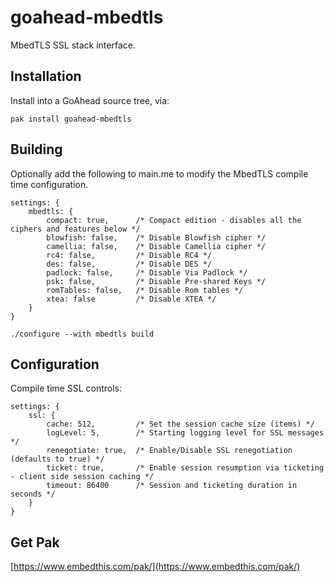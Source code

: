 goahead-mbedtls
===

MbedTLS SSL stack interface. 

## Installation

Install into a GoAhead source tree, via:

    pak install goahead-mbedtls

## Building

Optionally add the following to main.me to modify the MbedTLS compile time configuration.

    settings: {
        mbedtls: {
            compact: true,      /* Compact edition - disables all the ciphers and features below */
            blowfish: false,    /* Disable Blowfish cipher */
            camellia: false,    /* Disable Camellia cipher */
            rc4: false,         /* Disable RC4 */
            des: false,         /* Disable DES */
            padlock: false,     /* Disable Via Padlock */
            psk: false,         /* Disable Pre-shared Keys */
            romTables: false,   /* Disable Rom tables */
            xtea: false         /* Disable XTEA */
        }
    }

    ./configure --with mbedtls build

## Configuration

Compile time SSL controls:

    settings: {
        ssl: {
            cache: 512,         /* Set the session cache size (items) */
            logLevel: 5,        /* Starting logging level for SSL messages */
            renegotiate: true,  /* Enable/Disable SSL renegotiation (defaults to true) */
            ticket: true,       /* Enable session resumption via ticketing - client side session caching */
            timeout: 86400      /* Session and ticketing duration in seconds */
        }
    }

## Get Pak

[https://www.embedthis.com/pak/](https://www.embedthis.com/pak/)
